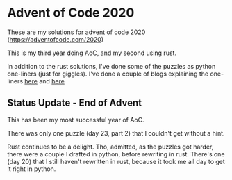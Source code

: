 # Advent of Code 2020

These are my solutions for advent of code 2020 (https://adventofcode.com/2020)

This is my third year doing AoC, and my second using rust.

In addition to the rust solutions, I've done some of the puzzles as python one-liners (just for giggles).
I've done a couple of blogs explaining the one-liners [here](https://oatzy.github.io/2020/12/06/advent-of-code-2020-python-oneliners.html) and [here](https://oatzy.github.io/2020/12/13/advent-of-code-2020-week2-oneliners.html)

## Status Update - End of Advent

This has been my most successful year of AoC.

There was only one puzzle (day 23, part 2) that I couldn't get without a hint.

Rust continues to be a delight. Tho, admitted, as the puzzles got harder, there were a couple I drafted in python, before rewriting in rust. There's one (day 20) that I still haven't rewritten in rust, because it took me all day to get it right in python.